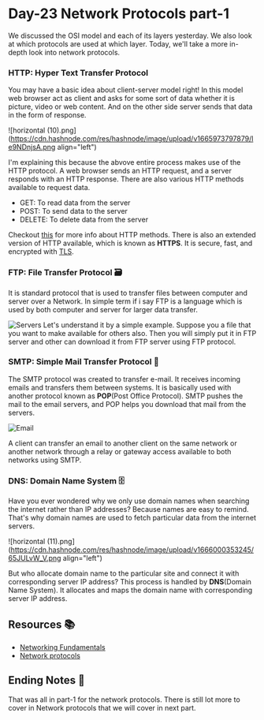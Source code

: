 # Day-23 Network Protocols part-1

We discussed the OSI model and each of its layers yesterday. We also look at which protocols are used at which layer. Today, we'll take a more in-depth look into network protocols.

### HTTP: Hyper Text Transfer Protocol
You may have a basic idea about client-server model right! In this model web browser act as client and asks for some sort of data whether it is picture, video or web content. And on the other side server sends that data in the form of response.

![horizontal (10).png](https://cdn.hashnode.com/res/hashnode/image/upload/v1665973797879/le9NDnjsA.png align="left")

I'm explaining this because the abvove entire process makes use of the HTTP protocol. A web browser sends an HTTP request, and a server responds with an HTTP response. There are also various HTTP methods available to request data.

- GET: To read data from the server
- POST: To send data to the server
- DELETE: To delete data from the server

Checkout [this](https://www.tutorialspoint.com/http/http_methods.htm) for more info about HTTP methods.
There is also an extended version of HTTP available, which is known as **HTTPS**. It is secure, fast, and encrypted with [TLS](https://www.cloudflare.com/en-gb/learning/ssl/transport-layer-security-tls/).

### FTP: File Transfer Protocol 🗃️
It is standard protocol that is used to transfer files between computer and server over a Network. In simple term if i say FTP is a language which is used by both computer and server for larger data transfer.

![Servers](https://media.giphy.com/media/WTO8QA0mX2Cfw5vhkp/giphy.gif)
Let's understand it by a simple example. Suppose you a file that you want to make available for others also. Then you will simply put it in FTP server and other can download it from FTP server using FTP protocol.

### SMTP: Simple Mail Transfer Protocol 📨

The SMTP protocol was created to transfer e-mail. It receives incoming emails and transfers them between systems. It is basically used with another protocol known as **POP**(Post Office Protocol). SMTP pushes the mail to the email servers, and POP helps you download that mail from the servers.

![Email](https://media.giphy.com/media/JIX9t2j0ZTN9S/giphy.gif)

A client can transfer an email to another client on the same network or another network through a relay or gateway access available to both networks using SMTP.

### DNS: Domain Name System 🗄️

Have you ever wondered why we only use domain names when searching the internet rather than IP addresses? Because names are easy to remind. That's why domain names are used to fetch particular data from the internet servers. 

![horizontal (11).png](https://cdn.hashnode.com/res/hashnode/image/upload/v1666000353245/65JULvW_V.png align="left")

But who allocate domain name to the particular site and connect it with corresponding server IP address? This process is handled by **DNS**(Domain Name System). It allocates and maps the domain name with corresponding server IP address. 

## Resources 📚
- [Networking Fundamentals](https://youtube.com/playlist?list=PLIFyRwBY_4bRLmKfP1KnZA6rZbRHtxmXi)
- [Network protocols](https://www.manageengine.com/network-monitoring/network-protocols.html)

## Ending Notes 👋
That was all in part-1 for the network protocols. There is still lot more to cover in Network protocols that we will cover in next part. 







